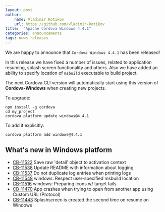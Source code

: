 ```yaml
---
layout: post
author:
    name: Vladimir Kotikov
    url: https://github.com/vladimir-kotikov
title:  "Apache Cordova Windows 4.4.1"
categories: announcements
tags: news releases
---
```


We are happy to announce that `Cordova Windows 4.4.1` has been released!

In this release we have fixed a number of issues, related to application resuming, splash screen functionality and others.
Also we have added an ability to specify location of `msbuild` executable to build project.

The next Cordova CLI version will automatically start using this version of **Cordova-Windows** when creating new projects.

To upgrade:

    npm install -g cordova
    cd my_project
    cordova platform update windows@4.4.1

To add it explicitly:

    cordova platform add windows@4.4.1

<!--more-->
## What's new in Windows platform

* [CB-11522](https://issues.apache.org/jira/browse/CB-11522) Save raw 'detail' object to activation context
* [CB-11538](https://issues.apache.org/jira/browse/CB-11538) Update README with information about logging
* [CB-11537](https://issues.apache.org/jira/browse/CB-11537) Do not duplicate log entries when printing logs
* [CB-11548](https://issues.apache.org/jira/browse/CB-11548) windows: Respect user-specified msbuild location
* [CB-11516](https://issues.apache.org/jira/browse/CB-11516) windows: Preparing icons w/ target fails
* [CB-11470](https://issues.apache.org/jira/browse/CB-11470) App crashes when trying to open from another app using Custom URL (Protocol)
* [CB-11443](https://issues.apache.org/jira/browse/CB-11443) Splashscreen is created the second time on resume on Windows
